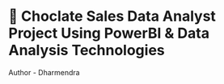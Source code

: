 # 🍫 Choclate Sales Data Analyst Project Using PowerBI & Data Analysis Technologies
Author - Dharmendra
